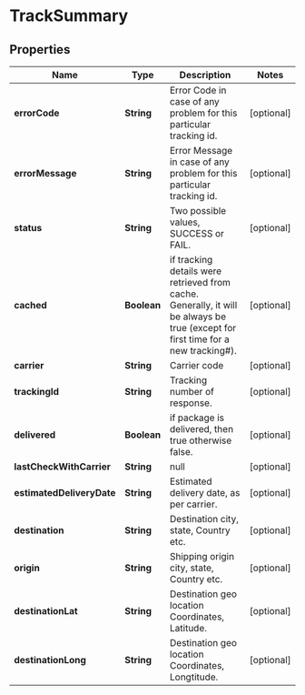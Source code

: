 
# TrackSummary

## Properties
Name | Type | Description | Notes
------------ | ------------- | ------------- | -------------
**errorCode** | **String** | Error Code in case of any problem for this particular tracking id. |  [optional]
**errorMessage** | **String** | Error Message in case of any problem for this particular tracking id.  |  [optional]
**status** | **String** | Two possible values, SUCCESS or FAIL. |  [optional]
**cached** | **Boolean** | if tracking details were retrieved from cache. Generally, it will be always be true (except for first time for a new tracking#). |  [optional]
**carrier** | **String** | Carrier code |  [optional]
**trackingId** | **String** | Tracking number of response. |  [optional]
**delivered** | **Boolean** | if package is delivered, then true otherwise false. |  [optional]
**lastCheckWithCarrier** | **String** | null |  [optional]
**estimatedDeliveryDate** | **String** | Estimated delivery date, as per carrier. |  [optional]
**destination** | **String** | Destination city, state, Country etc. |  [optional]
**origin** | **String** | Shipping origin city, state, Country etc. |  [optional]
**destinationLat** | **String** | Destination geo location Coordinates, Latitude. |  [optional]
**destinationLong** | **String** | Destination geo location Coordinates, Longtitude. |  [optional]



